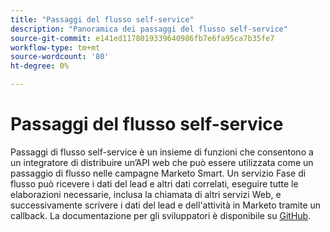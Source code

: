 ```yaml
---
title: "Passaggi del flusso self-service"
description: "Panoramica dei passaggi del flusso self-service"
source-git-commit: e141ed1178019339640986fb7e6fa95ca7b35fe7
workflow-type: tm+mt
source-wordcount: '80'
ht-degree: 0%

---
```



# Passaggi del flusso self-service

Passaggi di flusso self-service è un insieme di funzioni che consentono a un integratore di distribuire un’API web che può essere utilizzata come un passaggio di flusso nelle campagne Marketo Smart. Un servizio Fase di flusso può ricevere i dati del lead e altri dati correlati, eseguire tutte le elaborazioni necessarie, inclusa la chiamata di altri servizi Web, e successivamente scrivere i dati del lead e dell&#39;attività in Marketo tramite un callback. La documentazione per gli sviluppatori è disponibile su [GitHub](https://github.com/adobe/Marketo-SSFS-Service-Provider-Interface).
